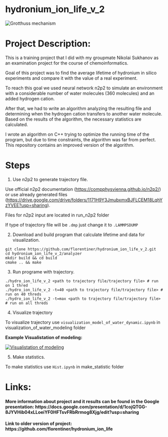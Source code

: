 # hydronium_ion_life_v_2

![Grotthuss mechanism](https://upload.wikimedia.org/wikipedia/commons/d/d3/Proton_Zundel.gif)

# Project Description:

This is a training project that I did with my groupmate Nikolai Sukhanov as an examination project for the course of chemoinformatics.

Goal of this project was to find the average lifetime of hydronium in silico experiments and compare it with the value of a real experiment. 

To reach this goal we used neural network n2p2 to simulate an environment with a considerable number of water molecules (360 molecules) and an added hydrogen cation.

After that, we had to write an algorithm analyzing the resulting file and determining when the hydrogen cation transfers to another water molecule. Based on the results of the algorithm, the necessary statistics are calculated. 

I wrote an algorithm on C++ trying to optimize the running time of the program, but due to time constraints, the algorithm was far from perfect. This repository contains an improved version of the algorithm.

# Steps

1. Use n2p2 to generate trajectory file. 

Use official n2p2 documentation (https://compphysvienna.github.io/n2p2/) or use already generated files (https://drive.google.com/drive/folders/1171H9Y3JmubxmxBJFLCEM18LqhYzYVEE?usp=sharing).

Files for n2p2 input are located in run_n2p2 folder

If type of trajectory file will be ```.dmp``` just change it to ```.LAMMPSDUMP```

2. Download and build program that calculate lifetime and data for visualization.

```
git clone https://github.com/florentiner/hydronium_ion_life_v_2.git
cd hydronium_ion_life_v_2/analyzer
mkdir build && cd build
cmake .. && make
```

3. Run programe with trajectory.

```
./hydro_ion_life_v_2 <path to trajectory file/trajectory file> # run on 1 thred
./hydro_ion_life_v_2 -t=40 <path to trajectory file/trajectory file> # run on 40 threds
./hydro_ion_life_v_2 -t=max <path to trajectory file/trajectory file> # run on all threds
```

4. Visualize trajectory

To visualize trajectory use ```visualization_model_of_water_dynamic.ipynb``` in visualization_of_water_modeling folder

**Example Visualistation of modeling:**

[![Visualistation of modeling](https://img.youtube.com/vi/L8atFMG-Ka0/0.jpg)](https://youtu.be/L8atFMG-Ka0)

5. Make statistics.

To make statistics use ```Hist.ipynb``` in make_statistic folder

# Links:

<h4> More information about project and it results can be found in the Google presentation: https://docs.google.com/presentation/d/1cojQTGG-8JYVHib04xLLoeiYF0HFTsvFRbRrmog8Xjg/edit?usp=sharing </h4>

<h4> Link to older version of project: https://github.com/florentiner/hydronium_ion_life </h4>
